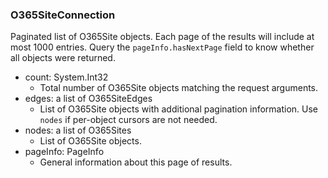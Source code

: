 ### O365SiteConnection
Paginated list of O365Site objects. Each page of the results will include at most 1000 entries. Query the `pageInfo.hasNextPage` field to know whether all objects were returned.

- count: System.Int32
  - Total number of O365Site objects matching the request arguments.
- edges: a list of O365SiteEdges
  - List of O365Site objects with additional pagination information. Use `nodes` if per-object cursors are not needed.
- nodes: a list of O365Sites
  - List of O365Site objects.
- pageInfo: PageInfo
  - General information about this page of results.
